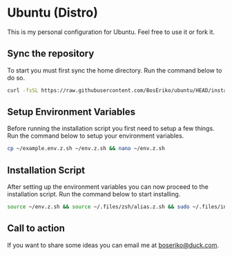 # Ubuntu (Distro)
This is my personal configuration for Ubuntu. Feel free to use it or fork it.

## Sync the repository
To start you must first sync the home directory. Run the command below to do so.
```sh
curl -fsSL https://raw.githubusercontent.com/BosEriko/ubuntu/HEAD/install.sh | sh
```

## Setup Environment Variables
Before running the installation script you first need to setup a few things. Run the command below to setup your environment variables.
```sh
cp ~/example.env.z.sh ~/env.z.sh && nano ~/env.z.sh
```

## Installation Script
After setting up the environment variables you can now proceed to the installation script. Run the command below to start installing.
```sh
source ~/env.z.sh && source ~/.files/zsh/alias.z.sh && sudo ~/.files/install/entry.sh
```

## Call to action
If you want to share some ideas you can email me at boseriko@duck.com.
